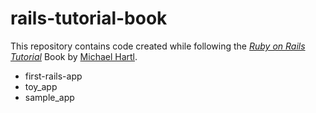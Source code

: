 # rails-tutorial-book
This repository contains code created while following the [*Ruby on Rails Tutorial*](http://www.railstutorial.org/) Book by [Michael Hartl](http://www.michaelhartl.com/).

- first-rails-app
- toy_app
- sample_app
